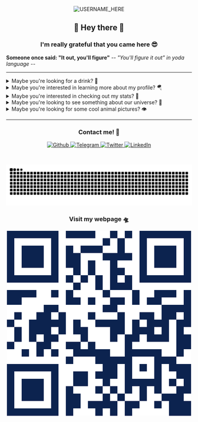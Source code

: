 <p align="center">

  <img src="https://socialify.git.ci/nclsbayona/nclsbayona/image?description=1&descriptionEditable=Come%20check%20my%20profile!&font=Bitter&pattern=Signal&theme=Dark" alt="USERNAME_HERE" width="640" height="320" />

</p>

<h2 align="center">👋 Hey there 👋</h2>

<h3 align="center">I'm really grateful that you came here 😎</h3>

<!--p  align="center">
<img src="logo.png" alt="Logo" width="480">
</p-->


<p align="center">

  <strong align="center">Someone once said: &quot;It out,  you'll figure&quot;</strong>
  <i>-- &quot;You'll figure it out&quot; in yoda language --</i>

</p>


----

<details name="info">
<summary>Maybe you're looking for a drink? 🍹</summary>
<br />
<h4 align="center">Sherry Flip</h4>
<p align="center">

<img src="https://www.thecocktaildb.com/images/media/drink/qrryvq1478820428.jpg" alt="Drink image" />

</p>

<h5 align="center">Alcoholic - Ordinary Drink</h5>

<h5 align="center">Necessary ingredients</h5>
<table align="center">
<tr>
<td>
<table frame="box" rules="cols">
    <thead>
        <tr>
            <th style="padding-left: 1em; padding-right: 1em; text-align: center">Ingredient</th>
            <th style="padding-left: 1em; padding-right: 1em; text-align: center">Measure</th>
        </tr>
    </thead>
    <tbody>
        <tr>
            <td style="padding-left: 1em; padding-right: 1em; text-align: center; vertical-align: top">Sherry</td>
            <td style="padding-left: 1em; padding-right: 1em; text-align: center; vertical-align: top">1 1/2 oz cream </td>
        </tr>
        <tr>
            <td style="padding-left: 1em; padding-right: 1em; text-align: center; vertical-align: top">Light cream</td>
            <td style="padding-left: 1em; padding-right: 1em; text-align: center; vertical-align: top">2 tsp </td>
        </tr>
        <tr>
            <td style="padding-left: 1em; padding-right: 1em; text-align: center; vertical-align: top">Powdered sugar</td>
            <td style="padding-left: 1em; padding-right: 1em; text-align: center; vertical-align: top">1 tsp </td>
        </tr>
        <tr>
            <td style="padding-left: 1em; padding-right: 1em; text-align: center; vertical-align: top">Egg</td>
            <td style="padding-left: 1em; padding-right: 1em; text-align: center; vertical-align: top">1 whole </td>
        </tr>
    </tbody>
</table>
</td>
</tr>
</table>



<p align="center">
Shake all ingredients (except nutmeg) with ice and strain into a whiskey sour glass. Sprinkle nutmeg on top and serve.
</p>

----

</details>


<details name="info">
<summary>Maybe you're interested in learning more about my profile? 🪂</summary>
<br />
<h5 align="center">👀 Visitor count</h5>
<p align="center">

<img src="https://profile-counter.glitch.me/nclsbayona/count.svg"/>

</p>
<p align="center">

<img src="https://img.shields.io/github/followers/nclsbayona?color=003153&logo=github&style=for-the-badge"/>
<img src="https://img.shields.io/github/last-commit/nclsbayona/nclsbayona?color=003153&logo=github&style=for-the-badge&label=Latest%20Profile%20Commit">

</p>
<p align="center">

<img src="https://github-profile-trophy.vercel.app/?username=nclsbayona&theme=dracula&no-frame=false&margin-w=5&margin-h=5&no-bg=true&column=4">

</p>

----

</details>


<details name="info">
<summary>Maybe you're interested in checking out my stats? 🐣</summary>
<br />
<h4 align="center">General GitHub Stats 🌀</h4>

<p align="center">

<!--h5>😃 General Overview</h5-->
<img src="https://github-readme-stats.vercel.app/api?username=nclsbayona&show_icons=true&count_private=true&include_all_commits=true&locale=en&theme=tokyonight" width="260">

<!--h5>Life-Time Stats Overview 😃</h5-->
<img src="https://github-readme-streak-stats.herokuapp.com/?user=nclsbayona&theme=algolia" width="260">

</p>

<br />

<h4 align="center">🤖 Programming Languages Stats</h4>

<p align="center">

<!--h5>Most Used Languages Stats 💾</h5-->
<img src="https://github-readme-stats.vercel.app/api/top-langs/?username=nclsbayona&show_icons=true&locale=en&langs_count=5&theme=tokyonight">

</p>

<br />

<h4 align="center">⌚General Weekly-Stats</h4>
<table align="center">
<tr>
<td>
<table frame="box" rules="cols">
    <thead>
        <tr>
            <th style="padding-left: 1em; padding-right: 1em; text-align: center">Language name</th>
            <th style="padding-left: 1em; padding-right: 1em; text-align: center">Time spent</th>
        </tr>
    </thead>
    <tbody>
    </tbody>
</table>
</td>
<td>
<table frame="box" rules="cols">
    <thead>
        <tr>
            <th style="padding-left: 1em; padding-right: 1em; text-align: center">OS name</th>
            <th style="padding-left: 1em; padding-right: 1em; text-align: center">Time spent</th>
        </tr>
    </thead>
    <tbody>
    </tbody>
</table>
</td>
</tr>
</table>

----
</details>


<details name="info">
<summary>Maybe you're looking to see something about our universe? 🔭</summary>

<br />
<h4 align="center">Facing NGC 1232 - ©️ Neil Corke @ 2024-04-18</h4>
<p align="center">

<img src="https://apod.nasa.gov/apod/image/2404/NGC1232_Eye_of_God_Galaxy_fullsize_2024-03-28_1024.jpg" alt="Facing NGC 1232 image" />

</p>

<h5 align="center">From our vantage point in the Milky Way Galaxy, we see NGC 1232 face-on. Nearly 200,000 light-years across, the big, beautiful spiral galaxy is located some 47 million light-years away in the flowing southern constellation of Eridanus. This sharp, multi-color, telescopic image of NGC 1232 includes remarkable details of the distant island universe. From the core outward, the galaxy's colors change from the yellowish light of old stars in the center to young blue star clusters and reddish star forming regions along the grand, sweeping spiral arms. NGC 1232's apparent, small, barred-spiral companion galaxy is cataloged as NGC 1232A. Distance estimates place it much farther though, around 300 million light-years away, and unlikely to be interacting with NGC 1232.  Of course, the prominent bright star with the spiky appearance is much closer than NGC 1232 and lies well within our own Milky Way.</h5>

----

</details>

<details name="info">
<summary>Maybe you're looking for some cool animal pictures? 👁️</summary>

<br />
<table align="center">
<tr>
<td>
<img src="https://cdn.animality.xyz/dog/9.png" width="180"/>
</td>
<td>
<img src="https://cdn.animality.xyz/duck/4.png" width="180"/>
</td>
<td>
<img src="https://cdn.animality.xyz/fox/0.png" width="180"/>
</td>
</tr>
<tr>
<td>
<img src="https://cdn.animality.xyz/cat/12.png" width="180"/>
</td>
<td>
<img src="https://cdn.animality.xyz/bird/5.png" width="180"/>
</td>
<td>
<img src="https://cdn.animality.xyz/panda/20.png" width="180"/>
</td>
</tr>
<tr>
<td>
<img src="https://cdn.animality.xyz/redpanda/0.png" width="180"/>
</td>
<td>
<img src="https://cdn.animality.xyz/koala/24.png" width="180"/>
</td>
<td>
<img src="https://cdn.animality.xyz/whale/7.png" width="180"/>
</td>
</tr>
<tr>
<td>
<img src="https://cdn.animality.xyz/dolphin/14.png" width="180"/>
</td>
<td>
<img src="https://cdn.animality.xyz/kangaroo/23.png" width="180"/>
</td>
<td>
<img src="https://cdn.animality.xyz/rabbit/22.png" width="180"/>
</td>
</tr>
<tr>
<td>
<img src="https://cdn.animality.xyz/lion/19.png" width="180"/>
</td>
<td>
<img src="https://cdn.animality.xyz/bear/2.png" width="180"/>
</td>
<td>
<img src="https://cdn.animality.xyz/frog/23.png" width="180"/>
</td>
</tr>
<tr>
<td>
<img src="https://cdn.animality.xyz/penguin/5.png" width="180"/>
</td>
<td>
<img src="https://cdn.animality.xyz/axolotl/7.png" width="180"/>
</td>
<td>
<img src="https://cdn.animality.xyz/capybara/9.png" width="180"/>
</td>
</tr>
<tr>
<td>
<img src="https://cdn.animality.xyz/hedgehog/15.png" width="180"/>
</td>
<td>
<img src="https://cdn.animality.xyz/turtle/0.png" width="180"/>
</td>
<td>
<img src="https://cdn.animality.xyz/narwhal/13.png" width="180"/>
</td>
</tr>
<tr>
<td>
<img src="https://cdn.animality.xyz/squirrel/2.png" width="180"/>
</td>
<td>
<img src="https://cdn.animality.xyz/fish/11.png" width="180"/>
</td>
<td>
<img src="https://cdn.animality.xyz/horse/7.png" width="180"/>
</td>
</tr>
</table>

----

</details>


----

<h3 align="center">Contact me! 📇</h3>

<p align="center">
<a href="https://github.com/nclsbayona" target="_blank">
 <img alt="Github" src="https://img.shields.io/badge/GitHub-%2312180E.svg?&style=for-the-badge&logo=Github&logoColor=white">
</a>

<a href="https://t.me/nclsbayona" target="_blank">
 <img alt="Telegram" src="https://img.shields.io/badge/-TELEGRAM-blue?&style=for-the-badge&logo=telegram&logoColor=white">
</a>

<a href="https://twitter.com/nclsbayona" target="_blank">
 <img alt="Twitter" src="https://img.shields.io/badge/twitter-%231DA1F2.svg?&style=for-the-badge&logo=twitter&logoColor=white">
</a>

<a href="https://www.linkedin.com/in/nclsbayona" target="_blank">
 <img alt="LinkedIn" src="https://img.shields.io/badge/-LINKEDIN-lightblue?&style=for-the-badge&logo=linkedin&logoColor=white">
</a>

<!-- <a href="https://instagram.com/" target="_blank">
 <img alt="Instagram" src="https://img.shields.io/badge/-INSTAGRAM-critical?&style=for-the-badge&logo=instagram&logoColor=white">
</a>

<a href="https://www.discord.com/channels/" target="_blank">
 <img alt="Discord" src="https://img.shields.io/badge/-DISCORD-darkblue?&style=for-the-badge&logo=discord&logoColor=white">
</a> !-->


</p>

<br />


<p align="center">

<img src="https://raw.githubusercontent.com/nclsbayona/Daily.dev-devcard-books/output/github-contribution-grid-snake-sissa.svg">

</p>


<h3 align="center">Visit my webpage 🛸</h3>
<p align="center"><a href="https://nclsbayona.github.io" target="_blank">
 <img src="QR.png">
</a></p>

</p>

